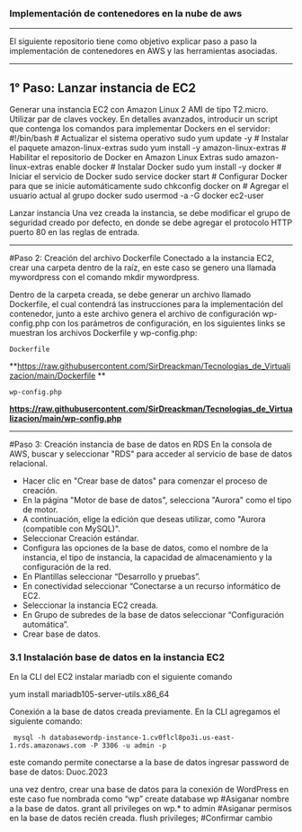 ### Implementación de contenedores en la nube de aws

------------

El siguiente repositorio tiene como objetivo explicar paso a paso la implementación de contenedores en AWS y las herramientas asociadas.

------------

## 1° Paso: Lanzar instancia de EC2
Generar una instancia EC2 con Amazon Linux 2 AMI de tipo T2.micro.
Utilizar par de claves vockey.
En detalles avanzados, introducir un script que contenga los comandos para implementar Dockers en el servidor:
	#!/bin/bash
	# Actualizar el sistema operativo
		sudo yum update -y
	# Instalar el paquete amazon-linux-extras
		sudo yum install -y amazon-linux-extras
	# Habilitar el repositorio de Docker en Amazon Linux Extras
		sudo amazon-linux-extras enable docker
	# Instalar Docker
		sudo yum install -y docker
	# Iniciar el servicio de Docker
		sudo service docker start
	# Configurar Docker para que se inicie automáticamente
		sudo chkconfig docker on
	# Agregar el usuario actual al grupo docker
		sudo usermod -a -G docker ec2-user	

 Lanzar instancia
Una vez creada la instancia, se debe modificar el grupo de seguridad creado por defecto, en donde se debe agregar el protocolo HTTP puerto 80 en las reglas de entrada. 

------------


#Paso 2:   Creación del archivo Dockerfile
Conectado a la instancia EC2, crear una carpeta dentro de la raíz, en este caso se genero una llamada mywordpress con el comando mkdir mywordpress. 

Dentro de la carpeta creada, se debe generar un archivo llamado Dockerfile, el cual contendrá las instrucciones para la implementación del contenedor, junto a este archivo genera el archivo de configuración wp-config.php con los parámetros de configuración,  en los siguientes links se muestran los archivos Dockerfile y wp-config.php:

	Dockerfile 
**https://raw.githubusercontent.com/SirDreackman/Tecnologias_de_Virtualizacion/main/Dockerfile
**

	wp-config.php
**https://raw.githubusercontent.com/SirDreackman/Tecnologias_de_Virtualizacion/main/wp-config.php**


------------



#Paso 3: Creación instancia de base de datos en RDS
En la consola de AWS, buscar y seleccionar "RDS" para acceder al servicio de base de datos relacional.

- Hacer clic en "Crear base de datos" para comenzar el proceso de creación.
- En la página "Motor de base de datos", selecciona "Aurora" como el tipo de motor.
- A continuación, elige la edición que deseas utilizar, como "Aurora (compatible con MySQL)".
- Seleccionar Creación estándar.
- Configura las opciones de la base de datos, como el nombre de la instancia, el tipo de instancia, la capacidad de almacenamiento y la configuración de la red.
- En Plantillas seleccionar “Desarrollo y pruebas”.
- En conectividad seleccionar “Conectarse a un recurso informático de EC2.
- Seleccionar la instancia EC2 creada.
- En Grupo de subredes de la base de datos seleccionar “Configuración automática”.
- Crear base de datos.

### 3.1 Instalación base de datos en la instancia EC2
En la CLI del EC2 instalar mariadb con el siguiente comando 

yum install mariadb105-server-utils.x86_64

Conexión a la base de datos creada previamente.
En la CLI agregamos el siguiente comando:

     mysql -h databasewordp-instance-1.cv0flcl8po3i.us-east-1.rds.amazonaws.com -P 3306 -u admin -p 
este comando permite conectarse a la base de datos
ingresar password de base de datos: Duoc.2023

una vez dentro, crear una base de datos para la conexión de WordPress en este caso fue nombrada como “wp”
create database wp #Asiganar nombre a la base de datos.
grant all privileges on wp.* to admin #Asiganar permisos en la base de datos recién creada.
flush privileges; #Confirmar cambio

